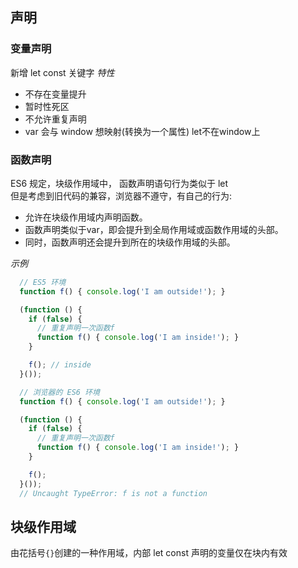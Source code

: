 

## 声明



### 变量声明 

新增 let const 关键字
*特性*
  - 不存在变量提升
  - 暂时性死区
  - 不允许重复声明
  - var 会与 window 想映射(转换为一个属性) let不在window上

### 函数声明

ES6 规定，块级作用域中， 函数声明语句行为类似于 let  
但是考虑到旧代码的兼容，浏览器不遵守，有自己的行为:
- 允许在块级作用域内声明函数。
- 函数声明类似于var，即会提升到全局作用域或函数作用域的头部。
- 同时，函数声明还会提升到所在的块级作用域的头部。

*示例*
  ```js
    // ES5 环境
    function f() { console.log('I am outside!'); }

    (function () {
      if (false) {
        // 重复声明一次函数f
        function f() { console.log('I am inside!'); }
      }

      f(); // inside
    }());

    // 浏览器的 ES6 环境
    function f() { console.log('I am outside!'); }

    (function () {
      if (false) {
        // 重复声明一次函数f
        function f() { console.log('I am inside!'); }
      }

      f();
    }());
    // Uncaught TypeError: f is not a function
  ```


## 块级作用域

由花括号`{}`创建的一种作用域，内部 let const 声明的变量仅在块内有效

